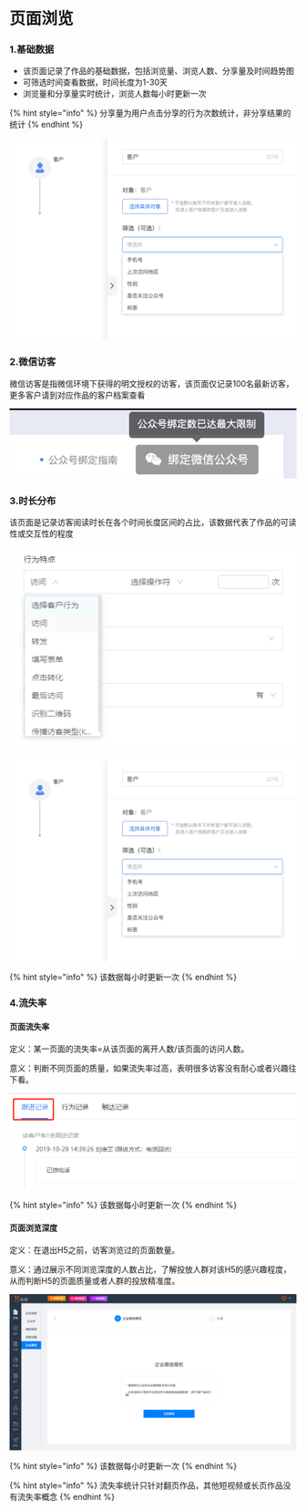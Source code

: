 # 页面浏览

### 1.基础数据

* 该页面记录了作品的基础数据，包括浏览量、浏览人数、分享量及时间趋势图
* 可筛选时间查看数据，时间长度为1-30天
* 浏览量和分享量实时统计，浏览人数每小时更新一次

{% hint style="info" %}
分享量为用户点击分享的行为次数统计，非分享结果的统计
{% endhint %}

![](../../.gitbook/assets/image%20%28354%29.png)

### 2.微信访客

微信访客是指微信环境下获得的明文授权的访客，该页面仅记录100名最新访客，更多客户请到对应作品的客户档案查看

![](../../.gitbook/assets/image%20%28295%29.png)

### 3.时长分布

该页面是记录访客阅读时长在各个时间长度区间的占比，该数据代表了作品的可读性或交互性的程度

![](../../.gitbook/assets/image%20%28371%29.png)

![](../../.gitbook/assets/image%20%28262%29.png)

{% hint style="info" %}
该数据每小时更新一次
{% endhint %}

### 4.流失率

#### 页面流失率

定义：某一页面的流失率=从该页面的离开人数/该页面的访问人数。 

意义：判断不同页面的质量，如果流失率过高，表明很多访客没有耐心或者兴趣往下看。

![](../../.gitbook/assets/image%20%28302%29.png)

{% hint style="info" %}
该数据每小时更新一次
{% endhint %}

#### 页面浏览深度

定义：在退出H5之前，访客浏览过的页面数量。

意义：通过展示不同浏览深度的人数占比，了解投放人群对该H5的感兴趣程度，从而判断H5的页面质量或者人群的投放精准度。

![](../../.gitbook/assets/image%20%2841%29.png)

{% hint style="info" %}
该数据每小时更新一次
{% endhint %}

{% hint style="info" %}
流失率统计只针对翻页作品，其他短视频或长页作品没有流失率概念
{% endhint %}

